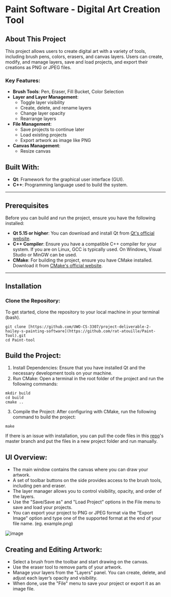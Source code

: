 # Paint Software - Digital Art Creation Tool

## About This Project
This project allows users to create digital art with a variety of tools, including brush pens, colors, erasers, and canvas layers. Users can create, modify, and manage layers, save and load projects, and export their creations as PNG or JPEG files.

### Key Features:
- **Brush Tools**: Pen, Eraser, Fill Bucket, Color Selection
- **Layer and Layer Management**:
  - Toggle layer visibility
  - Create, delete, and rename layers
  - Change layer opacity
  - Rearrange layers
- **File Management**:
  - Save projects to continue later
  - Load existing projects
  - Export artwork as image like PNG
- **Canvas Management**:
  - Resize canvas

## Built With:
- **Qt**: Framework for the graphical user interface (GUI).
- **C++**: Programming language used to build the system.
---

## Prerequisites
Before you can build and run the project, ensure you have the following installed:

- **Qt 5.15 or higher**: You can download and install Qt from [Qt's official website](https://www.qt.io/download).
- **C++ Compiler**: Ensure you have a compatible C++ compiler for your system. If you are on Linux, GCC is typically used. On Windows, Visual Studio or MinGW can be used.
- **CMake**: For building the project, ensure you have CMake installed. Download it from [CMake's official website](https://cmake.org/download/).

---

## Installation

### Clone the Repository:
To get started, clone the repository to your local machine in your terminal (bash).
```
git clone [https://github.com/UWO-CS-3307/project-deliverable-2-hailey-s-painting-software](https://github.com/rat-atouille/Paint-Tool).git
cd Paint-tool
```
## Build the Project:
1. Install Dependencies: Ensure that you have installed Qt and the necessary development tools on your machine.
2. Run CMake: Open a terminal in the root folder of the project and run the following commands:
  ```
  mkdir build
  cd build
  cmake ..
  ```
3. Compile the Project: After configuring with CMake, run the following command to build the project:
  ```
  make
  ```
If there is an issue with installation, you can pull the code files in this [repo](https://github.com/rat-atouille/Paint-Tool)'s master branch and put the files in a new project folder and run manually.

## UI Overview: ##
- The main window contains the canvas where you can draw your artwork.
- A set of toolbar buttons on the side provides access to the brush tools, including pen and eraser.
- The layer manager allows you to control visibility, opacity, and order of the layers.
- Use the "Save/Save as" and "Load Project" options in the File menu to save and load your projects.
- You can export your project to PNG or JPEG format via the "Export Image" option and type one of the supported format at the end of your file name. (eg. example.png)

![image](https://github.com/user-attachments/assets/183666ea-c890-4811-9e3c-0ba838ef40e2)

## Creating and Editing Artwork:
- Select a brush from the toolbar and start drawing on the canvas.
- Use the eraser tool to remove parts of your artwork.
- Manage your layers from the "Layers" panel. You can create, delete, and adjust each layer’s opacity and visibility.
- When done, use the "File" menu to save your project or export it as an image file.
